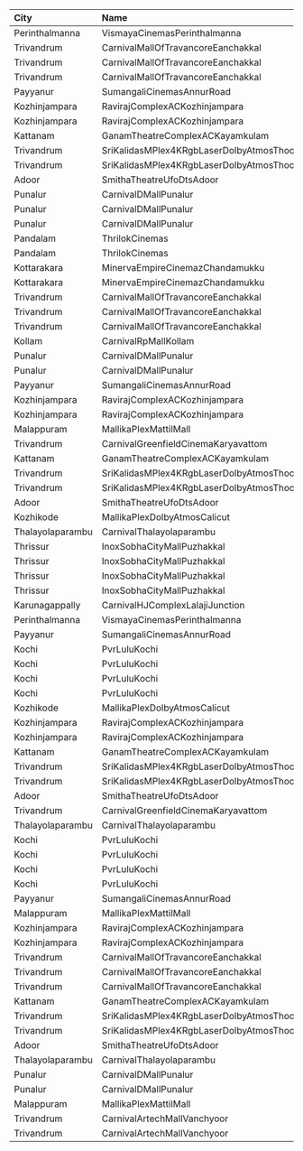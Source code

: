 | City             | Name                                                     |  Time | Type             | Price | Capacity | Booked |
| :--------------- | :------------------------------------------------------- | ----: | :--------------- | ----: | -------: | -----: |
| Perinthalmanna   | VismayaCinemasPerinthalmanna                             | 10:00 | Platinum         |  100₹ |      111 |     58 |
| Trivandrum       | CarnivalMallOfTravancoreEanchakkal                       | 10:30 | NormalOffline    |  100₹ |       17 |      8 |
| Trivandrum       | CarnivalMallOfTravancoreEanchakkal                       | 10:30 | ExecutiveOffline |  160₹ |      193 |     97 |
| Trivandrum       | CarnivalMallOfTravancoreEanchakkal                       | 10:30 | Silver           |  190₹ |       97 |     49 |
| Payyanur         | SumangaliCinemasAnnurRoad                                | 10:30 | GoldenCircle     |  110₹ |      192 |     96 |
| Kozhinjampara    | RavirajComplexACKozhinjampara                            | 11:00 | Balcony          |  250₹ |       15 |      8 |
| Kozhinjampara    | RavirajComplexACKozhinjampara                            | 11:00 | FirstClass       |  110₹ |      215 |    108 |
| Kattanam         | GanamTheatreComplexACKayamkulam                          | 11:00 | FirstClass       |  140₹ |      202 |    202 |
| Trivandrum       | SriKalidasMPlex4KRgbLaserDolbyAtmosThoongamparaKattakada | 11:00 | PlatinumRecliner |  300₹ |       17 |      8 |
| Trivandrum       | SriKalidasMPlex4KRgbLaserDolbyAtmosThoongamparaKattakada | 11:00 | Gold             |  150₹ |      332 |    164 |
| Adoor            | SmithaTheatreUfoDtsAdoor                                 | 11:00 | Reserved         |   90₹ |      399 |    377 |
| Punalur          | CarnivalDMallPunalur                                     | 11:00 | Silver           |  100₹ |       77 |      0 |
| Punalur          | CarnivalDMallPunalur                                     | 11:00 | Gold             |  140₹ |        6 |      0 |
| Punalur          | CarnivalDMallPunalur                                     | 11:00 | Platinum         |  180₹ |        5 |      0 |
| Pandalam         | ThrilokCinemas                                           | 11:30 | ExecutiveClass   |  160₹ |       10 |     10 |
| Pandalam         | ThrilokCinemas                                           | 11:30 | ExecutiveClass1  |  150₹ |       84 |     60 |
| Kottarakara      | MinervaEmpireCinemazChandamukku                          | 12:45 | Executive        |  200₹ |       13 |      0 |
| Kottarakara      | MinervaEmpireCinemazChandamukku                          | 12:45 | Diamond          |  140₹ |      210 |    104 |
| Trivandrum       | CarnivalMallOfTravancoreEanchakkal                       | 13:00 | NormalOffline    |  100₹ |       17 |      8 |
| Trivandrum       | CarnivalMallOfTravancoreEanchakkal                       | 13:00 | ExecutiveOffline |  160₹ |      193 |     97 |
| Trivandrum       | CarnivalMallOfTravancoreEanchakkal                       | 13:00 | Silver           |  190₹ |       97 |     49 |
| Kollam           | CarnivalRpMallKollam                                     | 13:30 | PremiumOffline   |  150₹ |      108 |     56 |
| Punalur          | CarnivalDMallPunalur                                     | 13:30 | Silver           |  100₹ |      105 |      0 |
| Punalur          | CarnivalDMallPunalur                                     | 13:30 | Platinum         |  180₹ |        8 |      0 |
| Payyanur         | SumangaliCinemasAnnurRoad                                | 13:30 | GoldenCircle     |  110₹ |      192 |     96 |
| Kozhinjampara    | RavirajComplexACKozhinjampara                            | 14:00 | Balcony          |  250₹ |       15 |      8 |
| Kozhinjampara    | RavirajComplexACKozhinjampara                            | 14:00 | FirstClass       |  110₹ |      215 |    108 |
| Malappuram       | MallikaPlexMattilMall                                    | 14:00 | Executive        |  140₹ |       54 |     24 |
| Trivandrum       | CarnivalGreenfieldCinemaKaryavattom                      | 14:15 | ExecutiveOffline |  140₹ |      132 |     66 |
| Kattanam         | GanamTheatreComplexACKayamkulam                          | 14:30 | FirstClass       |  140₹ |      202 |    202 |
| Trivandrum       | SriKalidasMPlex4KRgbLaserDolbyAtmosThoongamparaKattakada | 14:30 | PlatinumRecliner |  300₹ |       17 |      8 |
| Trivandrum       | SriKalidasMPlex4KRgbLaserDolbyAtmosThoongamparaKattakada | 14:30 | Gold             |  150₹ |      332 |    164 |
| Adoor            | SmithaTheatreUfoDtsAdoor                                 | 14:30 | Reserved         |   90₹ |      399 |    377 |
| Kozhikode        | MallikaPlexDolbyAtmosCalicut                             | 14:45 | Executive        |  140₹ |      163 |     81 |
| Thalayolaparambu | CarnivalThalayolaparambu                                 | 15:45 | Gold             |  110₹ |      144 |     72 |
| Thrissur         | InoxSobhaCityMallPuzhakkal                               | 15:50 | Club             |  170₹ |       32 |      0 |
| Thrissur         | InoxSobhaCityMallPuzhakkal                               | 15:50 | Executive        |  130₹ |       11 |      0 |
| Thrissur         | InoxSobhaCityMallPuzhakkal                               | 15:50 | RoyalRecliner    |  290₹ |        4 |      0 |
| Thrissur         | InoxSobhaCityMallPuzhakkal                               | 15:50 | Royal            |  170₹ |        4 |      0 |
| Karunagappally   | CarnivalHJComplexLalajiJunction                          | 16:00 | ClassicOffline   |  100₹ |      194 |     97 |
| Perinthalmanna   | VismayaCinemasPerinthalmanna                             | 16:00 | Platinum         |  100₹ |      111 |     56 |
| Payyanur         | SumangaliCinemasAnnurRoad                                | 16:30 | GoldenCircle     |  110₹ |      192 |     96 |
| Kochi            | PvrLuluKochi                                             | 16:35 | Classic          |  140₹ |       54 |     28 |
| Kochi            | PvrLuluKochi                                             | 16:35 | ClassicPlus      |  160₹ |      108 |     54 |
| Kochi            | PvrLuluKochi                                             | 16:35 | Prime            |  190₹ |      125 |     63 |
| Kochi            | PvrLuluKochi                                             | 16:35 | Recliner         |  350₹ |       14 |      9 |
| Kozhikode        | MallikaPlexDolbyAtmosCalicut                             | 17:15 | Executive        |  140₹ |      163 |     81 |
| Kozhinjampara    | RavirajComplexACKozhinjampara                            | 18:00 | Balcony          |  250₹ |       15 |      8 |
| Kozhinjampara    | RavirajComplexACKozhinjampara                            | 18:00 | FirstClass       |  110₹ |      215 |    108 |
| Kattanam         | GanamTheatreComplexACKayamkulam                          | 18:15 | FirstClass       |  140₹ |      202 |    202 |
| Trivandrum       | SriKalidasMPlex4KRgbLaserDolbyAtmosThoongamparaKattakada | 18:15 | PlatinumRecliner |  300₹ |       17 |      8 |
| Trivandrum       | SriKalidasMPlex4KRgbLaserDolbyAtmosThoongamparaKattakada | 18:15 | Gold             |  150₹ |      332 |    164 |
| Adoor            | SmithaTheatreUfoDtsAdoor                                 | 18:30 | Reserved         |   90₹ |      399 |    377 |
| Trivandrum       | CarnivalGreenfieldCinemaKaryavattom                      | 18:45 | ExecutiveOffline |  160₹ |      132 |     66 |
| Thalayolaparambu | CarnivalThalayolaparambu                                 | 19:00 | Gold             |  110₹ |      144 |     72 |
| Kochi            | PvrLuluKochi                                             | 19:20 | Classic          |  140₹ |       39 |     19 |
| Kochi            | PvrLuluKochi                                             | 19:20 | ClassicPlus      |  160₹ |       91 |     46 |
| Kochi            | PvrLuluKochi                                             | 19:20 | Prime            |  190₹ |       64 |     36 |
| Kochi            | PvrLuluKochi                                             | 19:20 | Recliner         |  350₹ |        9 |      4 |
| Payyanur         | SumangaliCinemasAnnurRoad                                | 19:30 | GoldenCircle     |  110₹ |      192 |     96 |
| Malappuram       | MallikaPlexMattilMall                                    | 19:30 | Executive        |  140₹ |       54 |     54 |
| Kozhinjampara    | RavirajComplexACKozhinjampara                            | 21:00 | Balcony          |  250₹ |       15 |      8 |
| Kozhinjampara    | RavirajComplexACKozhinjampara                            | 21:00 | FirstClass       |  110₹ |      215 |    108 |
| Trivandrum       | CarnivalMallOfTravancoreEanchakkal                       | 21:20 | NormalOffline    |  100₹ |       17 |      8 |
| Trivandrum       | CarnivalMallOfTravancoreEanchakkal                       | 21:20 | ExecutiveOffline |  160₹ |      193 |    101 |
| Trivandrum       | CarnivalMallOfTravancoreEanchakkal                       | 21:20 | Silver           |  190₹ |       97 |     49 |
| Kattanam         | GanamTheatreComplexACKayamkulam                          | 21:30 | FirstClass       |  140₹ |      202 |    202 |
| Trivandrum       | SriKalidasMPlex4KRgbLaserDolbyAtmosThoongamparaKattakada | 21:30 | PlatinumRecliner |  300₹ |       17 |      8 |
| Trivandrum       | SriKalidasMPlex4KRgbLaserDolbyAtmosThoongamparaKattakada | 21:30 | Gold             |  150₹ |      332 |    164 |
| Adoor            | SmithaTheatreUfoDtsAdoor                                 | 21:30 | Reserved         |   90₹ |      399 |    377 |
| Thalayolaparambu | CarnivalThalayolaparambu                                 | 21:45 | Gold             |  110₹ |      144 |     72 |
| Punalur          | CarnivalDMallPunalur                                     | 21:55 | Silver           |  130₹ |      105 |      0 |
| Punalur          | CarnivalDMallPunalur                                     | 21:55 | Platinum         |  200₹ |        8 |      0 |
| Malappuram       | MallikaPlexMattilMall                                    | 22:00 | Executive        |  140₹ |       54 |     54 |
| Trivandrum       | CarnivalArtechMallVanchyoor                              | 22:30 | ExecutiveOffline |  100₹ |       26 |     14 |
| Trivandrum       | CarnivalArtechMallVanchyoor                              | 22:30 | SilverOffline    |  150₹ |      147 |     76 |